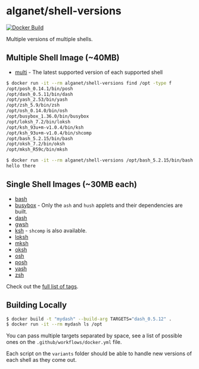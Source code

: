 # alganet/shell-versions

[![Docker Build](https://github.com/alganet/shell-versions/actions/workflows/docker.yml/badge.svg?branch=main)](https://github.com/alganet/shell-versions/actions/workflows/docker.yml)

Multiple versions of multiple shells.

## Multiple Shell Image (~40MB)

 - [multi](https://hub.docker.com/r/alganet/shell-versions/tags?page=1&ordering=name&name=multi-) - The latest supported version of each supported shell

```sh
$ docker run -it --rm alganet/shell-versions find /opt -type f
/opt/posh_0.14.1/bin/posh
/opt/dash_0.5.11/bin/dash
/opt/yash_2.53/bin/yash
/opt/zsh_5.9/bin/zsh
/opt/osh_0.14.0/bin/osh
/opt/busybox_1.36.0/bin/busybox
/opt/loksh_7.2/bin/loksh
/opt/ksh_93u+m-v1.0.4/bin/ksh
/opt/ksh_93u+m-v1.0.4/bin/shcomp
/opt/bash_5.2.15/bin/bash
/opt/oksh_7.2/bin/oksh
/opt/mksh_R59c/bin/mksh

$ docker run -it --rm alganet/shell-versions /opt/bash_5.2.15/bin/bash -c "echo hello there"
hello there
```

## Single Shell Images (~30MB each)

 - [bash](https://hub.docker.com/r/alganet/shell-versions/tags?page=1&ordering=name&name=bash-)
 - [busybox](https://hub.docker.com/r/alganet/shell-versions/tags?page=1&ordering=name&name=busybox-) - Only the `ash` and `hush` applets and their dependencies are built.
 - [dash](https://hub.docker.com/r/alganet/shell-versions/tags?page=1&ordering=name&name=dash-)
 - [gwsh](https://hub.docker.com/r/alganet/shell-versions/tags?page=1&ordering=name&name=gwsh-)
 - [ksh](https://hub.docker.com/r/alganet/shell-versions/tags?page=1&ordering=name&name=ksh-) - `shcomp` is also available.
 - [loksh](https://hub.docker.com/r/alganet/shell-versions/tags?page=1&ordering=name&name=loksh-)
 - [mksh](https://hub.docker.com/r/alganet/shell-versions/tags?page=1&ordering=name&name=mksh-)
 - [oksh](https://hub.docker.com/r/alganet/shell-versions/tags?page=1&ordering=name&name=oksh-)
 - [osh](https://hub.docker.com/r/alganet/shell-versions/tags?page=1&ordering=name&name=osh-)
 - [posh](https://hub.docker.com/r/alganet/shell-versions/tags?page=1&ordering=name&name=posh-)
 - [yash](https://hub.docker.com/r/alganet/shell-versions/tags?page=1&ordering=name&name=yash-)
 - [zsh](https://hub.docker.com/r/alganet/shell-versions/tags?page=1&ordering=name&name=zsh-)

Check out the [full list of tags](https://hub.docker.com/r/alganet/shell-versions/tags).


## Building Locally

```sh
$ docker build -t "mydash" --build-arg TARGETS="dash_0.5.12" .
$ docker run -it --rm mydash ls /opt
```

You can pass multiple targets separated by space, see a list of possible ones on the `.github/workflows/docker.yml` file.

Each script on the `variants` folder should be able to handle new versions of each shell as they come out.
